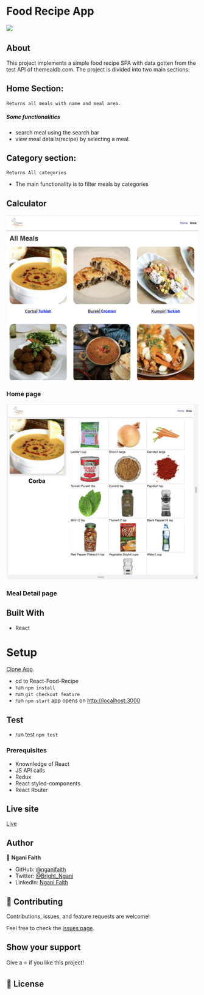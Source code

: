 # Food Recipe App

![](https://img.shields.io/badge/Microverse-blueviolet)

## About

This project implements a simple food recipe SPA with data gotten from the test API of themealdb.com. The project is divided into two main sections:

## Home Section:

    Returns all meals with name and meal area.

##### Some functionalities

- search meal using the search bar
- view meal details(recipe) by selecting a meal.

## Category section:

    Returns All categories

- The main functionality is to filter meals by categories

## Calculator

![home](./home.png)

### Home page

![detail](./details.png)

### Meal Detail page

## Built With

- React

# Setup

[Clone App](https://github.com/nganifaith/React-Food-Recipe/).

- cd to React-Food-Recipe
- run `npm install`
- run `git checkout feature`
- run `npm start` app opens on [http://localhost:3000](http://localhost:3000)

## Test

- run test `npm test`

### Prerequisites

- Knownledge of React
- JS API calls
- Redux
- React styled-components
- React Router

## Live site

[Live](https://fervent-sinoussi-2ae78f.netlify.app/)

## Author

👤 **Ngani Faith**

- GitHub: [@nganifaith](https://github.com/nganifaith)
- Twitter: [@Bright_Ngani](https://twitter.com/bright_ngani)
- LinkedIn: [Ngani Faith](https://www.linkedin.com/in/ngani-faith/)

## 🤝 Contributing

Contributions, issues, and feature requests are welcome!

Feel free to check the [issues page](https://github.com/nganifaith/React-Food-Recipe/issues).

## Show your support

Give a ⭐️ if you like this project!

## 📝 License
